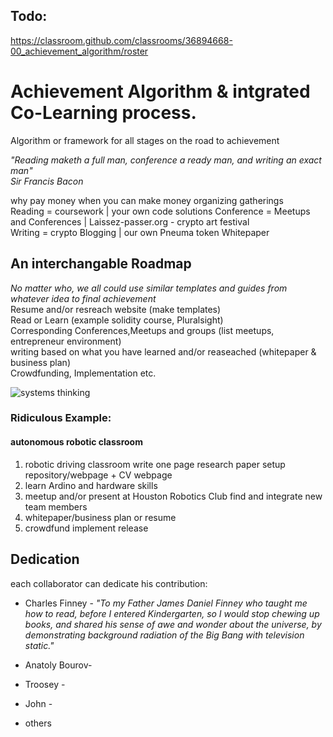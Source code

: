 ## Todo:
https://classroom.github.com/classrooms/36894668-00_achievement_algorithm/roster
  
    
# Achievement Algorithm &  intgrated Co-Learning process.
Algorithm or framework for all stages on the road to achievement  
  
_"Reading maketh a full man, conference a ready man, and writing an exact man"_  
_Sir Francis Bacon_  
  
  why pay money when you can make money organizing gatherings  
Reading = coursework  | your own code solutions
Conference = Meetups and Conferences | Laissez-passer.org - crypto art festival  
Writing = crypto Blogging | our own Pneuma token Whitepaper  
  
## An interchangable Roadmap
_No matter who, we all could use similar templates and guides from whatever idea to final achievement_  
Resume and/or resreach website (make templates)  
Read or Learn (example solidity course, Pluralsight)  
Corresponding Conferences,Meetups and groups (list meetups, entrepreneur environment)  
writing based on what you have learned and/or reaseached (whitepaper & business plan)  
Crowdfunding, Implementation etc.  
  
  
<img src="https://github.com/charlesfinney/to_be_named_integrated_process/blob/master/readme/thinking.jpg" alt="systems thinking">
  
  
### Ridiculous Example:
#### autonomous robotic classroom
1. robotic driving classroom write one page research paper setup repository/webpage + CV webpage 
1. learn Ardino and hardware skills 
1. meetup and/or present at Houston Robotics Club find and integrate new team members
1. whitepaper/business plan or resume
1. crowdfund implement release 
  
  
## Dedication
  each collaborator can dedicate his contribution:  
  
 * Charles Finney - _"To my Father James Daniel Finney who taught me how to read, before I entered Kindergarten, so I would stop chewing up books, and shared his sense of awe and wonder about the universe, by demonstrating background radiation of the Big Bang with television static."_
    
* Anatoly Bourov- 
      
* Troosey -  
    
 * John - 
     
 * others
